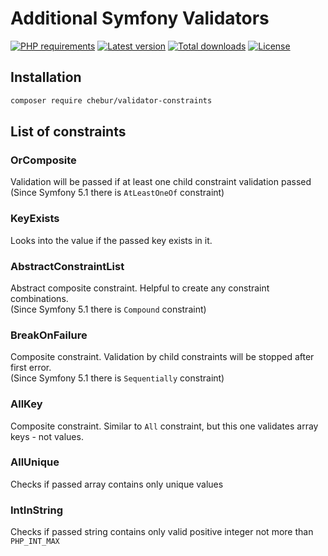 
# Additional Symfony Validators

[![PHP requirements](https://img.shields.io/packagist/php-v/chebur/validator-constraints.svg)](https://packagist.org/packages/chebur/validator-constraints "PHP requirements")
[![Latest version](https://img.shields.io/packagist/v/chebur/validator-constraints.svg)](https://packagist.org/packages/chebur/validator-constraints "Last version")
[![Total downloads](https://img.shields.io/packagist/dt/chebur/validator-constraints.svg)](https://packagist.org/packages/chebur/validator-constraints "Total downloads")
[![License](https://img.shields.io/packagist/l/chebur/validator-constraints.svg)](https://packagist.org/packages/chebur/validator-constraints "License")

## Installation
```bash
composer require chebur/validator-constraints
```

## List of constraints

### OrComposite
Validation will be passed if at least one child constraint validation passed  
(Since Symfony 5.1 there is `AtLeastOneOf` constraint)

### KeyExists
Looks into the value if the passed key exists in it.

### AbstractConstraintList
Abstract composite constraint. Helpful to create any constraint combinations.  
(Since Symfony 5.1 there is `Compound` constraint)

### BreakOnFailure
Composite constraint. Validation by child constraints will be stopped after first error.  
(Since Symfony 5.1 there is `Sequentially` constraint)

### AllKey
Composite constraint. Similar to `All` constraint, but this one validates array keys - not values.

### AllUnique
Checks if passed array contains only unique values

### IntInString
Checks if passed string contains only valid positive integer not more than `PHP_INT_MAX`
